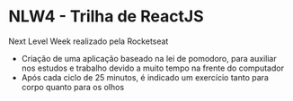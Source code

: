 # NLW4 - Trilha de ReactJS
  Next Level Week realizado pela Rocketseat
  * Criação de uma aplicação baseado na lei de pomodoro, para auxiliar nos estudos e trabalho devido a muito tempo na frente do computador
  * Após cada ciclo de 25 minutos, é indicado um exercício tanto para corpo quanto para os olhos
